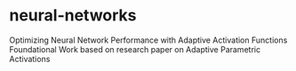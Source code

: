 # neural-networks
Optimizing Neural Network Performance with Adaptive Activation Functions
<br>
Foundational Work based on research paper on Adaptive Parametric Activations
<br>
